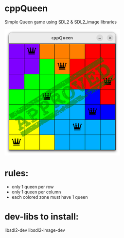 # cppQueen
Simple Queen game using SDL2 &amp; SDL2_image libraries

![preview](https://raw.githubusercontent.com/lithium333/cppQueen/refs/heads/main/preview.png)

# rules:
- only 1 queen per row
- only 1 queen per column
- each colored zone must have 1 queen

# dev-libs to install:
libsdl2-dev libsdl2-image-dev
